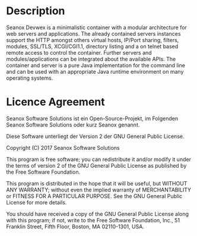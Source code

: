 Description
====
Seanox Devwex is a minimalistic container with a modular architecture for web
servers and applications. The already contained servers instances support the
HTTP amongst others virtual hosts, IP/Port sharing, filters, modules, SSL/TLS,
XCGI/CGI1.1, directory listing and a on telnet based remote access to control
the container. Further servers and modules/applications can be integrated about
the available APIs. The container and server is a pure Java implementation for
the command line and can be used with an appropriate Java runtime environment on
many operating systems.


Licence Agreement
====
Seanox Software Solutions ist ein Open-Source-Projekt, im Folgenden
Seanox Software Solutions oder kurz Seanox genannt.

Diese Software unterliegt der Version 2 der GNU General Public License.

Copyright (C) 2017 Seanox Software Solutions

This program is free software; you can redistribute it and/or modify it under
the terms of version 2 of the GNU General Public License as published by the
Free Software Foundation.

This program is distributed in the hope that it will be useful, but WITHOUT ANY
WARRANTY; without even the implied warranty of MERCHANTABILITY or FITNESS FOR A
PARTICULAR PURPOSE. See the GNU General Public License for more details.

You should have received a copy of the GNU General Public License along with
this program; if not, write to the Free Software Foundation, Inc., 51 Franklin
Street, Fifth Floor, Boston, MA 02110-1301, USA.
